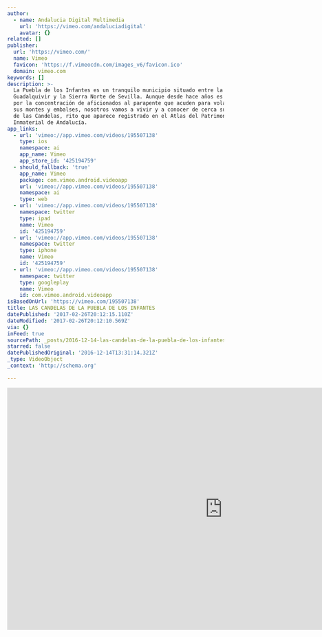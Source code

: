 ```yaml
---
author:
  - name: Andalucia Digital Multimedia
    url: 'https://vimeo.com/andaluciadigital'
    avatar: {}
related: []
publisher:
  url: 'https://vimeo.com/'
  name: Vimeo
  favicon: 'https://f.vimeocdn.com/images_v6/favicon.ico'
  domain: vimeo.com
keywords: []
description: >-
  La Puebla de los Infantes es un tranquilo municipio situado entre la Vega del
  Guadalquivir y la Sierra Norte de Sevilla. Aunque desde hace años es conocido
  por la concentración de aficionados al parapente que acuden para volar sobre
  sus montes y embalses, nosotros vamos a vivir y a conocer de cerca su Fiesta
  de las Candelas, rito que aparece registrado en el Atlas del Patrimonio
  Inmaterial de Andalucía.
app_links:
  - url: 'vimeo://app.vimeo.com/videos/195507138'
    type: ios
    namespace: ai
    app_name: Vimeo
    app_store_id: '425194759'
  - should_fallback: 'true'
    app_name: Vimeo
    package: com.vimeo.android.videoapp
    url: 'vimeo://app.vimeo.com/videos/195507138'
    namespace: ai
    type: web
  - url: 'vimeo://app.vimeo.com/videos/195507138'
    namespace: twitter
    type: ipad
    name: Vimeo
    id: '425194759'
  - url: 'vimeo://app.vimeo.com/videos/195507138'
    namespace: twitter
    type: iphone
    name: Vimeo
    id: '425194759'
  - url: 'vimeo://app.vimeo.com/videos/195507138'
    namespace: twitter
    type: googleplay
    name: Vimeo
    id: com.vimeo.android.videoapp
isBasedOnUrl: 'https://vimeo.com/195507138'
title: LAS CANDELAS DE LA PUEBLA DE LOS INFANTES
datePublished: '2017-02-26T20:12:15.110Z'
dateModified: '2017-02-26T20:12:10.569Z'
via: {}
inFeed: true
sourcePath: _posts/2016-12-14-las-candelas-de-la-puebla-de-los-infantes.md
starred: false
datePublishedOriginal: '2016-12-14T13:31:14.321Z'
_type: VideoObject
_context: 'http://schema.org'

---
```

<iframe src="https://cdn.embedly.com/widgets/media.html?src=https%3A%2F%2Fplayer.vimeo.com%2Fvideo%2F195507138&amp;url=https%3A%2F%2Fvimeo.com%2F195507138&amp;image=https%3A%2F%2Fi.vimeocdn.com%2Fvideo%2F607737516_1280.jpg&amp;key=b7d04c9b404c499eba89ee7072e1c4f7&amp;type=text%2Fhtml&amp;schema=vimeo" width="1000" height="563" scrolling="no" frameborder="0" allowfullscreen="" style=""></iframe>